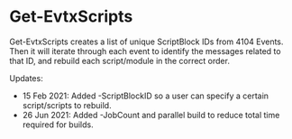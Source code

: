 # Get-EvtxScripts

Get-EvtxScripts creates a list of unique ScriptBlock IDs from 4104 Events. Then it will iterate through each event to identify the messages related to that ID, 
and rebuild each script/module in the correct order.

Updates:  
- 15 Feb 2021: Added -ScriptBlockID so a user can specify a certain script/scripts to rebuild.
- 26 Jun 2021: Added -JobCount and parallel build to reduce total time required for builds.

